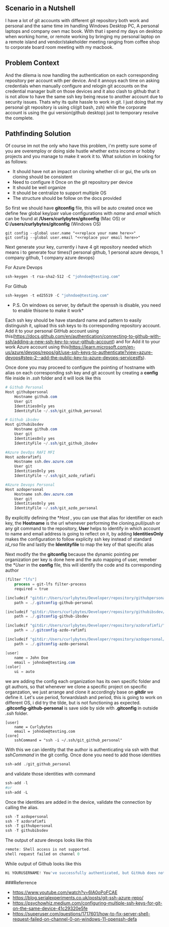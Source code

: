 <!--
author: Francisco Abayon
head: https://www.gravatar.com/avatar/dd90d96a247f981286ae0092abc026ba.jpg
date: 2024-09-12    
title: SSH On Multiple Git Accounts
tags: ssh, git, security, github, devops, terminal, bash, cli, mac, windows, linux, dx, workflow, automation
images: blog/img/multiple-git-accounts.png
category: Developer Experience
status: publish
summary: How do juggle multiple git accounts to different git repository in a secure way on the same machine
-->
## Scenario in a Nutshell
I have a lot of git accounts with different git repository both work and personal and the same time im handling Windows Desktop PC, A personal laptops and company own mac book. With that i spend my days on desktop when working home, or remote working by bringing my personal laptop on a remote island and vendor/stakeholder meeting ranging from coffee shop to corporate board room meeting with my macbook.

## Problem Context
And the dilema is now handling the authentication on each corresponding repository per account with per device. And it annoys each time on asking credentials when manually configure and relogin git accounts on the credential manager built on those devices and it also clash to github that it is not allow to have the same ssh key being reuse to another account due to security issues. Thats why its quite hassle to work in git. I just doing that my personal git repository is using cli(git bash, zsh) while the corporate account is using the gui version(github desktop) just to temporary resolve the complete.

## Pathfinding Solution
Of course im not the only who have this problem, i'm pretty sure some of you are overemploy or doing side hustle whether extra income or hobby projects and you manage to make it work it to. What solution im looking for as follows:

* It should have not an impact on cloning whether cli or gui, the urls on cloning should be consistent
* Need to configure it Once on the git repository per device
* It should be well organize
* It should be centralize to support multiple OS 
* The structure should be follow on the docs provided

So first we should have **gitconfig** file, this will be auto created once we define few global key/pair value configurations with *name* and *email* which can be found at **/Users/curlybytes/gitconfig** (Mac OS) or **C:/users/curlybytes/gitconfig** (Windows OS)


```git
git config --global user.name "<<replace your name here>>"
git config --global user.email "<<replace your email here>>"
```
Next generate your key, currently i have 4 git repository needed which means i to generate four times(1 personal github, 1 personal azure devops, 1 company github, 1 company azure devops)

For Azure Devops
``` powershell
ssh-keygen -t rsa-sha2-512 -C "johndoe@testing.com"
```

For Github
``` powershell
ssh-keygen -t ed25519 -C "johndoe@testing.com"
```
* P.S. On windows os server, by default the openssh is disable, you need to enable thisone to make it work*


Each ssh key should be have standard name and pattern to easily distinguish it, upload this ssh keys to its corresponding repository account. Add it to your personal GitHub account using this(https://docs.github.com/en/authentication/connecting-to-github-with-ssh/adding-a-new-ssh-key-to-your-github-account) and for Add it to your work Azure account using this(https://learn.microsoft.com/en-us/azure/devops/repos/git/use-ssh-keys-to-authenticate?view=azure-devops#step-2--add-the-public-key-to-azure-devops-servicestfs).

Once done you may proceed to configure the pointing of hostname with alias on each corresponding ssh key and git account by creating a **config** file inside in *.ssh* folder and it will look like this
``` powershell
# Github Personal
Host githubpersonal
    Hostname github.com 
    User git 
    IdentitiesOnly yes
    IdentityFile ~/.ssh/git_github_personal

# Github ibsdev
Host githubibsdev
    Hostname github.com 
    User git 
    IdentitiesOnly yes
    IdentityFile ~/.ssh/git_github_ibsdev

#Azure DevOps RAFI MFI
Host azdorafimfi
    Hostname ssh.dev.azure.com
    User git 
    IdentitiesOnly yes
    IdentityFile ~/.ssh/git_azdo_rafimfi

#Azure Devops Personal
Host azdopersonal
    Hostname ssh.dev.azure.com
    User git 
    IdentitiesOnly yes
    IdentityFile ~/.ssh/git_azdo_personal
```
By explicitly defining the **Host* , you can use that alias for identifier on each key, the **Hostname** is the url whenever performing the cloning,pull/push or any git command to the repository, **User** helps to identify in which account to name and email address is going to reflect on it, by adding **IdentitiesOnly** makes the configuration to follow explicity ssh key instead of standard *id_rsa* file and lastly the **Identityfile** to map the key of that specific alias

Next modify the the **gitconfig** because the dynamic pointing per organization per key is done here and the auto mapping of user, remeber the **User* in the **config** file, this will identify the code and its corresponding author
``` powershell
[filter "lfs"]
	process = git-lfs filter-process
	required = true

[includeif "gitdir:/Users/curlybytes/Developer/repository/githubpersonal/"]
	path = ./.gitconfig-github-personal

[includeif "gitdir:/Users/curlybytes/Developer/repository/githubibsdev/"]
	path = ./.gitconfig-github-ibsdev

[includeif "gitdir:/Users/curlybytes/Developer/repository/azdorafimfi/"]
	path = ./.gitconfig-azdo-rafimfi

[includeif "gitdir:/Users/curlybytes/Developer/repository/azdopersonal/"]
	path = ./.gitconfig-azdo-personal

[user]
	name = John Doe
	email = johndoe@testing.com
[color]
	ui = auto

```
we are adding the config each organization has its own specific folder and git authors, so that whenever we clone a specific project on specific organzation, we just arrange and clone it accordingly base on **gitdir** we define it. Let's use period, forwardslash and period, this is going to work on different OS, i did try the tilde, but is not functioning as expected. **.gitconfig-github-personal** is save side by side with **.gitconfig** in outside *.ssh* folder.
```.gitconfig-github-personal
[user]
	name = Curlybytes
	email = johndoe@testing.com
[core]
	sshCommand = "ssh -i ~/.ssh/git_github_personal"

```
With this we can identity that the author is authenticating via ssh with that *sshCommand* in the git config. Once done you need to add those identities
``` powershell
ssh-add ./git_github_personal
```

and validate those identities with command 
``` powershell
ssh-add -l
#or
ssh-add -L
```

Once the identities are added in the device, validate the connection by calling the alias.

``` powershell
ssh -T azdopersonal
ssh -T azdorafimfi
ssh -T githubpersonal
ssh -T githubibsdev
```

The output of azure devops looks like this
``` powershell
remote: Shell access is not supported.
shell request failed on channel 0
```
While  output of Github looks like this
``` powershell
Hi YOURUSERNAME! You've successfully authenticated, but GitHub does not provide shell access.

```

###Referrence
* https://www.youtube.com/watch?v=6lA0oPoFCAE
* https://blog.serialexperiments.co.uk/posts/git-ssh-azure-repo/
* https://psychowhiz.medium.com/configuring-multiple-ssh-keys-for-git-on-the-same-device-41c29320e5fe
* https://superuser.com/questions/1717601/how-to-fix-server-shell-request-failed-on-channel-0-on-windows-11-openssh-defa